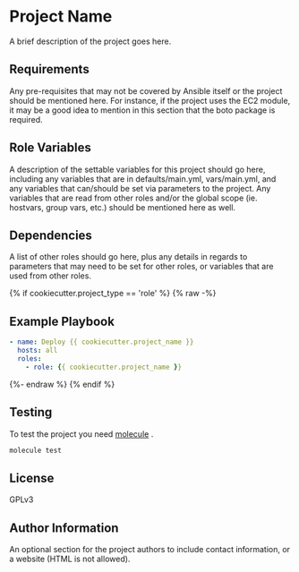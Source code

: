 # Project Name

A brief description of the project goes here.

## Requirements

Any pre-requisites that may not be covered by Ansible itself or the project
should be mentioned here. For instance, if the project uses the EC2 module, it
may be a good idea to mention in this section that the boto package is
required.

## Role Variables

A description of the settable variables for this project should go here,
including any variables that are in defaults/main.yml, vars/main.yml, and any
variables that can/should be set via parameters to the project. Any variables
that are read from other roles and/or the global scope (ie. hostvars, group
vars, etc.) should be mentioned here as well.

## Dependencies

A list of other roles should go here, plus any details in regards to parameters
that may need to be set for other roles, or variables that are used from other
roles.

{% if cookiecutter.project_type == 'role' %}
{% raw -%}
## Example Playbook

```yaml
- name: Deploy {{ cookiecutter.project_name }}
  hosts: all
  roles:
    - role: {{ cookiecutter.project_name }}
```
{%- endraw %}
{% endif %}

## Testing

To test the project you need [molecule](http://molecule.readthedocs.io/en/latest/)
.

```bash
molecule test
```

## License

GPLv3

## Author Information

An optional section for the project authors to include contact information, or a
website (HTML is not allowed).
